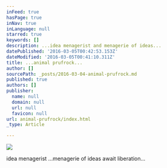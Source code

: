 ```yaml
---
inFeed: true
hasPage: true
inNav: true
inLanguage: null
starred: true
keywords: []
description: ...idea menagerist and menagerie of ideas...
datePublished: '2016-03-05T00:42:53.153Z'
dateModified: '2016-03-05T00:41:10.311Z'
title: ...animal prufrock...
author: []
sourcePath: _posts/2016-03-04-animal-prufrock.md
published: true
authors: []
publisher:
  name: null
  domain: null
  url: null
  favicon: null
url: animal-prufrock/index.html
_type: Article

---
```

![](https://the-grid-user-content.s3-us-west-2.amazonaws.com/5bc267c3-d41a-490c-9b7a-761e46eb61d8.jpg)

idea menagerist                       ...menagerie of ideas await liberation...